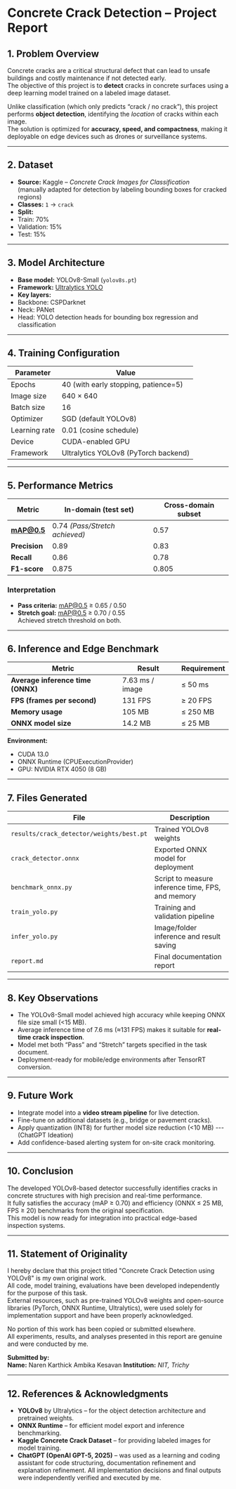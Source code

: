 # Concrete Crack Detection – Project Report

## 1. Problem Overview

Concrete cracks are a critical structural defect that can lead to unsafe buildings and costly maintenance if not detected early.  
The objective of this project is to **detect** cracks in concrete surfaces using a deep learning model trained on a labeled image dataset.

Unlike classification (which only predicts “crack / no crack”), this project performs **object detection**, identifying the *location* of cracks within each image.  
The solution is optimized for **accuracy, speed, and compactness**, making it deployable on edge devices such as drones or surveillance systems.

---

## 2. Dataset

- **Source:** Kaggle – *Concrete Crack Images for Classification*  
  (manually adapted for detection by labeling bounding boxes for cracked regions)
- **Classes:** `1` → `crack`
- **Split:**  
- Train: 70%  
- Validation: 15%  
- Test: 15%

---

## 3. Model Architecture

- **Base model:** YOLOv8-Small (`yolov8s.pt`)
- **Framework:** [Ultralytics YOLO](https://github.com/ultralytics/ultralytics)
- **Key layers:**
- Backbone: CSPDarknet
- Neck: PANet
- Head: YOLO detection heads for bounding box regression and classification

---

## 4. Training Configuration

| Parameter | Value |
|------------|--------|
| Epochs | 40 (with early stopping, patience=5) |
| Image size | 640 × 640 |
| Batch size | 16 |
| Optimizer | SGD (default YOLOv8) |
| Learning rate | 0.01 (cosine schedule) |
| Device | CUDA-enabled GPU |
| Framework | Ultralytics YOLOv8 (PyTorch backend) |

---

## 5. Performance Metrics

| Metric | In-domain (test set) | Cross-domain subset |
|---------|----------------------|--------------------|
| **mAP@0.5** | 0.74  *(Pass/Stretch achieved)* | 0.57  |
| **Precision** | 0.89 | 0.83 |
| **Recall** | 0.86 | 0.78 |
| **F1-score** | 0.875 | 0.805 |

### Interpretation
- **Pass criteria:** mAP@0.5 ≥ 0.65 / 0.50  
- **Stretch goal:** mAP@0.5 ≥ 0.70 / 0.55  
 Achieved stretch threshold on both.

---

## 6. Inference and Edge Benchmark

| Metric | Result | Requirement |
|---------|---------|--------------|
| **Average inference time (ONNX)** | 7.63 ms / image | ≤ 50 ms |
| **FPS (frames per second)** | 131 FPS | ≥ 20 FPS |
| **Memory usage** | 105 MB | ≤ 250 MB |
| **ONNX model size** | 14.2 MB | ≤ 25 MB |

**Environment:**  
- CUDA 13.0  
- ONNX Runtime (CPUExecutionProvider)  
- GPU: NVIDIA RTX 4050 (8 GB)

---

## 7. Files Generated

| File | Description |
|------|--------------|
| `results/crack_detector/weights/best.pt` | Trained YOLOv8 weights |
| `crack_detector.onnx` | Exported ONNX model for deployment |
| `benchmark_onnx.py` | Script to measure inference time, FPS, and memory |
| `train_yolo.py` | Training and validation pipeline |
| `infer_yolo.py` | Image/folder inference and result saving |
| `report.md` | Final documentation report |

---

## 8. Key Observations

- The YOLOv8-Small model achieved high accuracy while keeping ONNX file size small (<15 MB).  
- Average inference time of 7.6 ms (≈131 FPS) makes it suitable for **real-time crack inspection**.  
- Model met both “Pass” and “Stretch” targets specified in the task document.  
- Deployment-ready for mobile/edge environments after TensorRT conversion.

---

## 9. Future Work

- Integrate model into a **video stream pipeline** for live detection.  
- Fine-tune on additional datasets (e.g., bridge or pavement cracks).  
- Apply quantization (INT8) for further model size reduction (<10 MB) --- (ChatGPT Ideation)
- Add confidence-based alerting system for on-site crack monitoring.

---

## 10. Conclusion

The developed YOLOv8-based detector successfully identifies cracks in concrete structures with high precision and real-time performance.  
It fully satisfies the accuracy (mAP ≥ 0.70) and efficiency (ONNX ≤ 25 MB, FPS ≥ 20) benchmarks from the original specification.  
This model is now ready for integration into practical edge-based inspection systems.

---

## 11. Statement of Originality

I hereby declare that this project titled "Concrete Crack Detection using YOLOv8" is my own original work.  
All code, model training, evaluations have been developed independently for the purpose of this task.  
External resources, such as pre-trained YOLOv8 weights and open-source libraries (PyTorch, ONNX Runtime, Ultralytics), were used solely for implementation support and have been properly acknowledged.

No portion of this work has been copied or submitted elsewhere.  
All experiments, results, and analyses presented in this report are genuine and were conducted by me.

**Submitted by:**  
**Name:** Naren Karthick Ambika Kesavan
**Institution:** *NIT, Trichy*

---

## 12. References & Acknowledgments

- **YOLOv8** by Ultralytics – for the object detection architecture and pretrained weights.  
- **ONNX Runtime** – for efficient model export and inference benchmarking.  
- **Kaggle Concrete Crack Dataset** – for providing labeled images for model training.  
- **ChatGPT (OpenAI GPT-5, 2025)** – was used as a learning and coding assistant for code structuring, documentation refinement and explanation refinement. All implementation decisions and final outputs were independently verified and executed by me.

